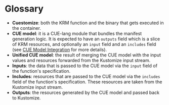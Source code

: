 # Glossary

- **Cuestomize**: both the KRM function and the binary that gets executed in the container.
- **CUE model**: it is a CUE-lang module that bundles the manifest generation logic. It is expected to have an `outputs` field which is a slice of KRM resources, and optionally an `input` field and an `includes` field (see [CUE Model Integration](./02_cue_model_integration.md) for more details).
- **Unified CUE model**: the result of merging the CUE model with the input values and resources forwarded from the Kustomize input stream.
- **Inputs**: the data that is passed to the CUE model via the `input` field of the function's specification.
- **Includes**: resources that are passed to the CUE model via the `includes` field of the function's specification. These resources are taken from the Kustomize input stream.
- **Outputs**: the resources generated by the CUE model and passed back to Kustomize.
